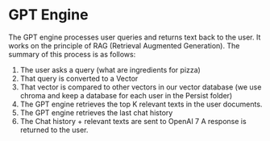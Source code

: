 # GPT Engine
The GPT engine processes user queries and returns text back to the user. It works on the principle of RAG (Retrieval Augmented Generation). The summary of this process is as follows: 

1. The user asks a query (what are ingredients for pizza)
2. That query is converted to a Vector 
3. That vector is compared to other vectors in our vector database (we use chroma and keep a database for each user in the Persist folder)
4. The GPT engine retrieves the top K relevant texts in the user documents. 
5. The GPT engine retrieves the last chat history 
6. The Chat history + relevant texts are sent to OpenAI 
7 A response is returned to the user. 